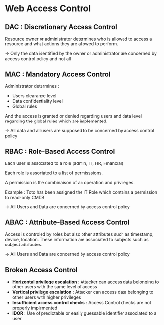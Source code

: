 # Web Access Control

## DAC : Discretionary Access Control

Resource owner or administrator determines who is allowed to access a resource and what actions they are allowed to perform.

\-> Only the data identified by the owner or administrator are concerned by access control policy and not all

## MAC : Mandatory Access Control

Administrator determines :&#x20;

* Users clearance level
* Data confidentiality level
* Global rules

And the access is granted or denied regarding users and data level regarding the global rules which are implemented.

\-> All data and all users are supposed to be concerned by access control policy

## RBAC : Role-Based Access Control

Each user is associated to a role (admin, IT, HR, Financial)

Each role is associated to a list of permisssions.

A permission is the combinaison of an operation and privileges.

Example : Toto has been assigned the IT Role which contains a permission to read-only CMDB

\-> All Users and Data are concerned by access control policy

## ABAC : Attribute-Based Access Control

Access is controled by roles but also other attributes such as timestamp, device, location. These information are associated to subjects such as subject attributes.

\-> All Users and Data are concerned by access control policy

## Broken Access Control

* **Horizontal privilege escalation** : Attacker can access data belonging to other users with the same level of access
* **Vertical privilege escalation** : Attacker can access data belonging to other users with higher privileges
* **Insufficient access control checks** : Access Control checks are not properly implemented
* **IDOR** : Use of predictable or easily guessable identifier associated to a user
